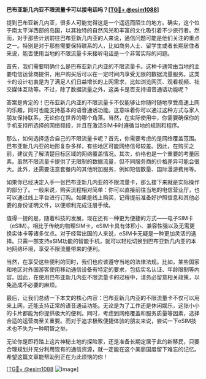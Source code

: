 **巴布亚新几内亚不限流量卡可以接电话吗？[[TG💪+ @esim1088](https://t.me/s/esim1088)]**

提到巴布亚新几内亚，很多人可能觉得这是一个遥远而陌生的地方。确实，这个位于南太平洋西部的岛国，以其独特的自然风光和丰富的文化吸引着不少旅行者。然而，对于那些计划前往巴布亚新几内亚的人来说，通信问题可能是他们关注的重点之一。特别是对于那些需要保持联系的人，比如商务人士、留学生或者长期居住者来说，能否使用当地的不限流量卡来接听电话是一个非常实际的问题。

首先，我们需要明确什么是巴布亚新几内亚的不限流量卡。这种卡通常由当地的主要电信运营商提供，用户购买后可以在一定时间内享受无限的数据流量服务。这类卡的设计初衷是为了满足人们日益增长的上网需求，比如浏览网页、观看视频、社交媒体互动等。不过，除了数据流量之外，这类卡是否支持语音通话功能呢？

答案是肯定的！巴布亚新几内亚的不限流量卡不仅能够让你随时随地享受高速上网的乐趣，同时也能支持基本的语音通话功能。这意味着你可以通过这种方式与家人朋友保持联系，无论你在世界的哪个角落。当然，在实际使用中，你需要确保你的手机支持所选择的网络频段，并且在激活SIM卡时遵循当地的规则和程序。

那么，如何选择适合自己的不限流量卡呢？首先，你需要考虑的是网络覆盖范围。巴布亚新几内亚的地形复杂多样，有些地区可能网络信号较差。因此，在购买之前，建议先了解清楚目标区域的网络覆盖情况。其次，价格也是一个重要的考量因素。虽然不限流量卡提供了无限制的数据流量，但不同服务商的价格差异可能会很大。此外，还需要注意套餐内的其他附加服务，例如短信数量、国际漫游费用等。

如果你已经决定入手一张巴布亚新几内亚的不限流量卡，那么接下来就是实际操作的部分了。一般来说，购买流程相对简单：你可以直接前往当地的电信营业厅，也可以通过线上平台进行订购。如果是线上购买，记得提前准备好护照信息和其他必要的身份证明文件，以便顺利完成注册手续。

值得一提的是，随着科技的发展，现在还有一种更为便捷的方式——电子SIM卡（eSIM）。相比于传统的物理SIM卡，eSIM卡具有体积小、兼容性强以及无需更换实体卡等诸多优点。对于经常出国的人来说，eSIM卡无疑是一种更加灵活的选择。只需一部支持eSIM功能的智能手机，就可以轻松切换到巴布亚新几内亚的本地网络环境，享受不限流量带来的便利。

当然，在享受这些便利的同时，我们也应该遵守当地的法律法规。比如，某些国家和地区对外国游客使用移动通信设备有特定的要求，包括实名认证、年龄限制等内容。因此，在使用巴布亚新几内亚不限流量卡的过程中，请务必留意相关政策，以免造成不必要的麻烦。

最后，让我们总结一下本文的核心内容：巴布亚新几内亚的不限流量卡不仅可以用来上网，还能支持正常的语音通话功能。无论是为了工作还是休闲娱乐，这张小小的卡片都能为你提供极大的便利。同时，考虑到网络覆盖和服务质量等因素，选择合适的运营商至关重要。而对于追求极致便捷体验的朋友来说，尝试一下eSIM技术也不失为一种明智之举。

无论你是即将踏上这片神秘土地的探险家，还是准备长期定居于此的新移民，只要合理规划并充分利用现有的通信资源，就一定能在这个美丽国度留下难忘的记忆。希望这篇文章能帮助到正在为此烦恼的你！

[[TG💪+ @esim1088](https://t.me/s/esim1088) ![Image](https://i.postimg.cc/4NQfJmqS/Snipaste-2025-05-13-00-14-12.png)]